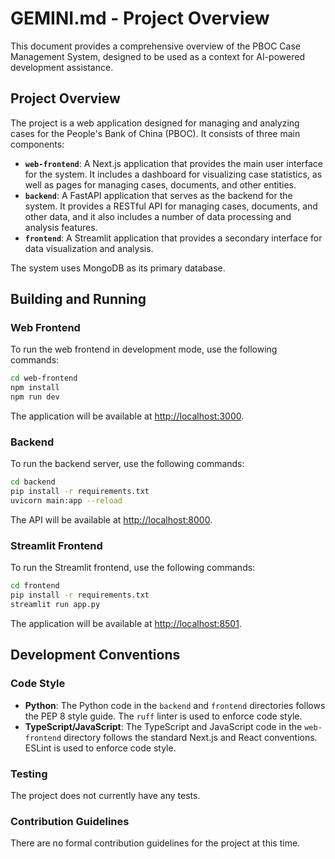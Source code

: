 # GEMINI.md - Project Overview

This document provides a comprehensive overview of the PBOC Case Management System, designed to be used as a context for AI-powered development assistance.

## Project Overview

The project is a web application designed for managing and analyzing cases for the People's Bank of China (PBOC). It consists of three main components:

*   **`web-frontend`**: A Next.js application that provides the main user interface for the system. It includes a dashboard for visualizing case statistics, as well as pages for managing cases, documents, and other entities.
*   **`backend`**: A FastAPI application that serves as the backend for the system. It provides a RESTful API for managing cases, documents, and other data, and it also includes a number of data processing and analysis features.
*   **`frontend`**: A Streamlit application that provides a secondary interface for data visualization and analysis.

The system uses MongoDB as its primary database.

## Building and Running

### Web Frontend

To run the web frontend in development mode, use the following commands:

```bash
cd web-frontend
npm install
npm run dev
```

The application will be available at [http://localhost:3000](http://localhost:3000).

### Backend

To run the backend server, use the following commands:

```bash
cd backend
pip install -r requirements.txt
uvicorn main:app --reload
```

The API will be available at [http://localhost:8000](http://localhost:8000).

### Streamlit Frontend

To run the Streamlit frontend, use the following commands:

```bash
cd frontend
pip install -r requirements.txt
streamlit run app.py
```

The application will be available at [http://localhost:8501](http://localhost:8501).

## Development Conventions

### Code Style

*   **Python**: The Python code in the `backend` and `frontend` directories follows the PEP 8 style guide. The `ruff` linter is used to enforce code style.
*   **TypeScript/JavaScript**: The TypeScript and JavaScript code in the `web-frontend` directory follows the standard Next.js and React conventions. ESLint is used to enforce code style.

### Testing

The project does not currently have any tests.

### Contribution Guidelines

There are no formal contribution guidelines for the project at this time.
